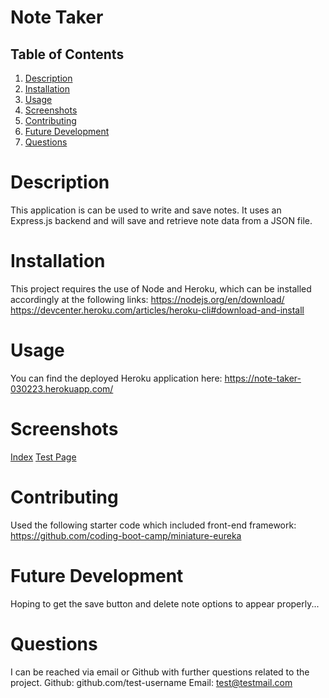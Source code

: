 # Note Taker

## Table of Contents
1. [Description](#description)
2. [Installation](#installation)
3. [Usage](#usage)
4. [Screenshots](#screenshots)
5. [Contributing](#contributing)
6. [Future Development](#future-development)
7. [Questions](#questions)

# Description
This application is can be used to write and save notes. 
It uses an Express.js backend and will save and retrieve note data from a JSON file.

# Installation
This project requires the use of Node and Heroku, which can be installed accordingly at the following links:
https://nodejs.org/en/download/
https://devcenter.heroku.com/articles/heroku-cli#download-and-install

# Usage
You can find the deployed Heroku application here: https://note-taker-030223.herokuapp.com/

# Screenshots
[Index](Note-Taker\public\assets\images\note-taker-index.png)
[Test Page](Note-Taker\public\assets\images\note-taker-test.png)

# Contributing
Used the following starter code which included front-end framework: https://github.com/coding-boot-camp/miniature-eureka

# Future Development
Hoping to get the save button and delete note options to appear properly...

# Questions
I can be reached via email or Github with further questions related to the project.
Github: github.com/test-username
Email: test@testmail.com
